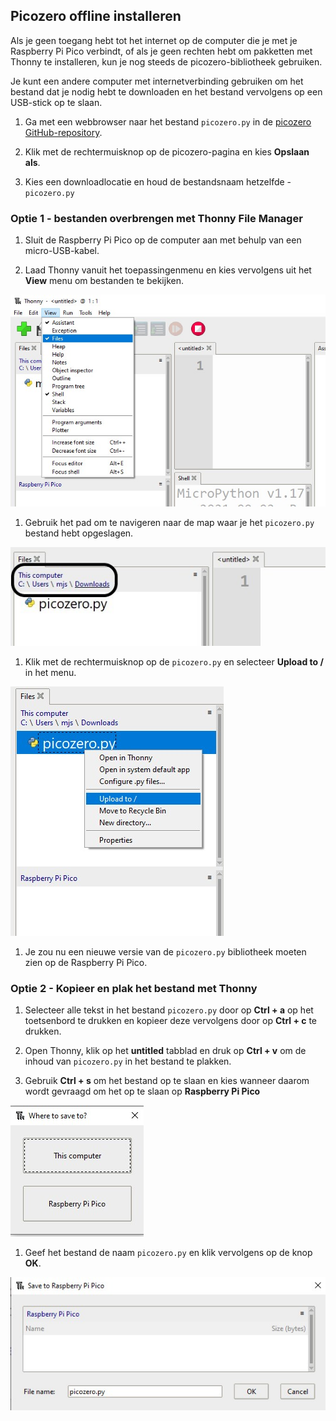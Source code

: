 ## Picozero offline installeren

Als je geen toegang hebt tot het internet op de computer die je met je Raspberry Pi Pico verbindt, of als je geen rechten hebt om pakketten met Thonny te installeren, kun je nog steeds de picozero-bibliotheek gebruiken.

Je kunt een andere computer met internetverbinding gebruiken om het bestand dat je nodig hebt te downloaden en het bestand vervolgens op een USB-stick op te slaan.

1. Ga met een webbrowser naar het bestand `picozero.py` in de [picozero GitHub-repository](https://raw.githubusercontent.com/RaspberryPiFoundation/picozero/master/picozero/picozero.py?token=GHSAT0AAAAAABRLTKWZCT53CGKBFHMJGE54YSC762A).

1. Klik met de rechtermuisknop op de picozero-pagina en kies **Opslaan als**.

1. Kies een downloadlocatie en houd de bestandsnaam hetzelfde - `picozero.py`
### Optie 1 - bestanden overbrengen met Thonny File Manager

1. Sluit de Raspberry Pi Pico op de computer aan met behulp van een micro-USB-kabel.

1. Laad Thonny vanuit het toepassingenmenu en kies vervolgens uit het **View** menu om bestanden te bekijken.

![Het menu View is geselecteerd en files is aangevinkt](images/view_files.jpg)

1. Gebruik het pad om te navigeren naar de map waar je het `picozero.py` bestand hebt opgeslagen.

![Bestandspad gemarkeerd op het tabblad Files in Thonny](images/navigate_downloads.jpg)

1. Klik met de rechtermuisknop op de `picozero.py` en selecteer **Upload to /** in het menu.

![contextmenu weergegeven met upload to / geselecteerd](images/upload_files.jpg)

1. Je zou nu een nieuwe versie van de `picozero.py` bibliotheek moeten zien op de Raspberry Pi Pico.

### Optie 2 - Kopieer en plak het bestand met Thonny

1. Selecteer alle tekst in het bestand `picozero.py` door op **Ctrl + a** op het toetsenbord te drukken en kopieer deze vervolgens door op **Ctrl + c** te drukken.

1. Open Thonny, klik op het **untitled** tabblad en druk op **Ctrl + v** om de inhoud van `picozero.py` in het bestand te plakken.

1. Gebruik **Ctrl + s** om het bestand op te slaan en kies wanneer daarom wordt gevraagd om het op te slaan op **Raspberry Pi Pico**

![de opties voor opslaan worden weergegeven met deze computer en de Raspberry Pi Pico](images/save_to.jpg)

1. Geef het bestand de naam `picozero.py` en klik vervolgens op de knop **OK**.

![picozero.py getypt in het veld Filename en de knoppen OK en Cancel worden weergegeven](images/save_file.jpg)
